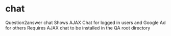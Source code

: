 # chat
Question2answer chat
Shows AJAX Chat for logged in users and Google Ad for others
Requires AJAX chat to be installed in the QA root directory
